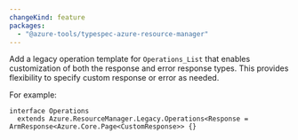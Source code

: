 ```yaml
---
changeKind: feature
packages:
  - "@azure-tools/typespec-azure-resource-manager"
---
```


Add a legacy operation template for `Operations_List` that enables customization of both the response and error response types. This provides flexibility to specify custom response or error as needed.

For example:
```tsp
interface Operations
  extends Azure.ResourceManager.Legacy.Operations<Response = ArmResponse<Azure.Core.Page<CustomResponse>> {}
```
